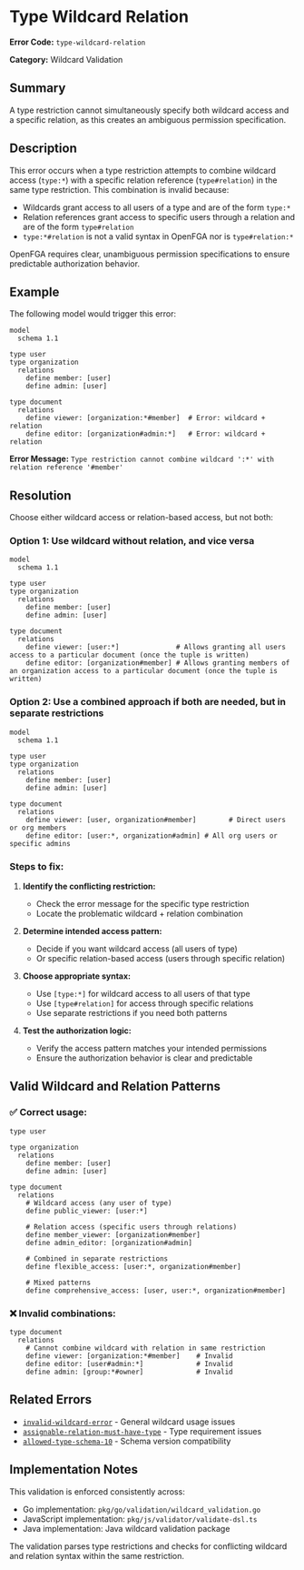 # Type Wildcard Relation

**Error Code:** `type-wildcard-relation`

**Category:** Wildcard Validation

## Summary

A type restriction cannot simultaneously specify both wildcard access and a specific relation, as this creates an ambiguous permission specification.

## Description

This error occurs when a type restriction attempts to combine wildcard access (`type:*`) with a specific relation reference (`type#relation`) in the same type restriction. This combination is invalid because:

- Wildcards grant access to all users of a type and are of the form `type:*`
- Relation references grant access to specific users through a relation and are of the form `type#relation`
- `type:*#relation` is not a valid syntax in OpenFGA nor is `type#relation:*`

OpenFGA requires clear, unambiguous permission specifications to ensure predictable authorization behavior.

## Example

The following model would trigger this error:

```
model
  schema 1.1

type user
type organization
  relations
    define member: [user]
    define admin: [user]

type document
  relations
    define viewer: [organization:*#member]  # Error: wildcard + relation
    define editor: [organization#admin:*]   # Error: wildcard + relation
```

**Error Message:** `Type restriction cannot combine wildcard ':*' with relation reference '#member'`

## Resolution

Choose either wildcard access or relation-based access, but not both:

### Option 1: Use wildcard without relation, and vice versa

```
model
  schema 1.1

type user
type organization
  relations
    define member: [user]
    define admin: [user]

type document
  relations
    define viewer: [user:*]              # Allows granting all users access to a particular document (once the tuple is written)
    define editor: [organization#member] # Allows granting members of an organization access to a particular document (once the tuple is written)
```

### Option 2: Use a combined approach if both are needed, but in separate restrictions

```
model
  schema 1.1

type user
type organization
  relations
    define member: [user]
    define admin: [user]

type document
  relations
    define viewer: [user, organization#member]        # Direct users or org members
    define editor: [user:*, organization#admin] # All org users or specific admins
```

### Steps to fix:

1. **Identify the conflicting restriction:**
   - Check the error message for the specific type restriction
   - Locate the problematic wildcard + relation combination

2. **Determine intended access pattern:**
   - Decide if you want wildcard access (all users of type)
   - Or specific relation-based access (users through specific relation)

3. **Choose appropriate syntax:**
   - Use `[type:*]` for wildcard access to all users of that type
   - Use `[type#relation]` for access through specific relations
   - Use separate restrictions if you need both patterns

4. **Test the authorization logic:**
   - Verify the access pattern matches your intended permissions
   - Ensure the authorization behavior is clear and predictable

## Valid Wildcard and Relation Patterns

### ✅ Correct usage:
```
type user

type organization
  relations
    define member: [user]
    define admin: [user]

type document
  relations
    # Wildcard access (any user of type)
    define public_viewer: [user:*]
    
    # Relation access (specific users through relations)
    define member_viewer: [organization#member]
    define admin_editor: [organization#admin]
    
    # Combined in separate restrictions
    define flexible_access: [user:*, organization#member]
    
    # Mixed patterns
    define comprehensive_access: [user, user:*, organization#member]
```

### ❌ Invalid combinations:
```
type document
  relations
    # Cannot combine wildcard with relation in same restriction
    define viewer: [organization:*#member]    # Invalid
    define editor: [user#admin:*]             # Invalid
    define admin: [group:*#owner]             # Invalid
```

## Related Errors

- [`invalid-wildcard-error`](./invalid-wildcard-error.md) - General wildcard usage issues
- [`assignable-relation-must-have-type`](./assignable-relation-must-have-type.md) - Type requirement issues
- [`allowed-type-schema-10`](./allowed-type-schema-10.md) - Schema version compatibility

## Implementation Notes

This validation is enforced consistently across:
- Go implementation: `pkg/go/validation/wildcard_validation.go`
- JavaScript implementation: `pkg/js/validator/validate-dsl.ts`
- Java implementation: Java wildcard validation package

The validation parses type restrictions and checks for conflicting wildcard and relation syntax within the same restriction.
